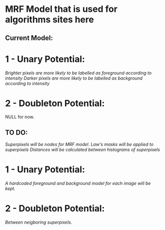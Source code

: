 MRF Model that is used for algorithms sites here
================================================

Current Model:
--------------

# 1 - Unary Potential:

_Brighter pixels are more likely to be labelled as foreground according to intensity_
_Darker pixels are more likely to be labelled as background according to intensity_

# 2 - Doubleton Potential:

NULL for now.

TO DO:
------

_Superpixels will be nodes for MRF model._
_Law's masks will be applied to superpixels_
_Distances will be calculated between histograms of superpixels_

# 1 - Unary Potential:

_A hardcoded foreground and background model for each image will be kept._

# 2 - Doubleton Potential:

_Between neigboring superpixels._
